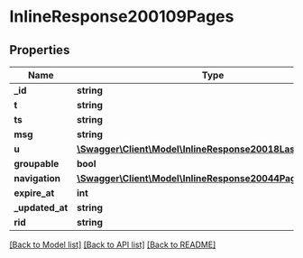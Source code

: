 # InlineResponse200109Pages

## Properties
Name | Type | Description | Notes
------------ | ------------- | ------------- | -------------
**_id** | **string** |  | [optional] 
**t** | **string** |  | [optional] 
**ts** | **string** |  | [optional] 
**msg** | **string** |  | [optional] 
**u** | [**\Swagger\Client\Model\InlineResponse20018LastMessageU**](InlineResponse20018LastMessageU.md) |  | [optional] 
**groupable** | **bool** |  | [optional] 
**navigation** | [**\Swagger\Client\Model\InlineResponse20044PageNavigation**](InlineResponse20044PageNavigation.md) |  | [optional] 
**expire_at** | **int** |  | [optional] 
**_updated_at** | **string** |  | [optional] 
**rid** | **string** |  | [optional] 

[[Back to Model list]](../../README.md#documentation-for-models) [[Back to API list]](../../README.md#documentation-for-api-endpoints) [[Back to README]](../../README.md)

